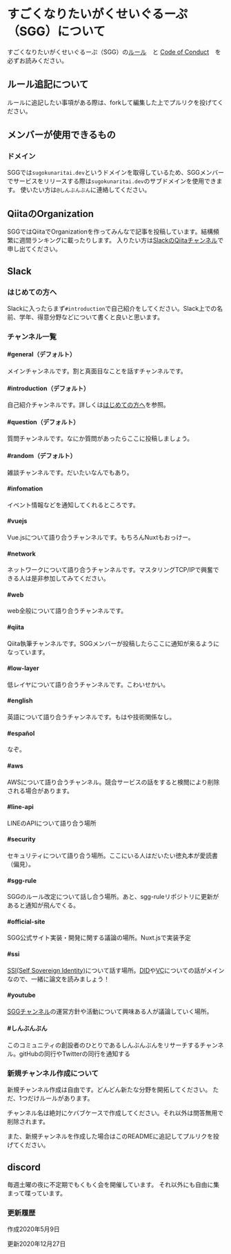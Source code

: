 # すごくなりたいがくせいぐるーぷ（SGG）について

すごくなりたいがくせいぐるーぷ（SGG）の[ルール](./GENERAL_RULES.md)　と [Code of Conduct](./CODE_OF_CONDUCT.md)　を必ずお読みください。

## ルール追記について

ルールに追記したい事項がある際は、forkして編集した上でプルリクを投げてください。

## メンバーが使用できるもの

### ドメイン

SGGでは`sugokunaritai.dev`というドメインを取得しているため、SGGメンバーでサービスをリリースする際は`sugokunaritai.dev`のサブドメインを使用できます。
使いたい方は`@しんぶんぶん`に連絡してください。

## QiitaのOrganization

SGGではQiitaでOrganizationを作ってみんなで記事を投稿しています。結構頻繁に週間ランキングに載ったりします。
入りたい方は[SlackのQiitaチャンネル](#qiita)で申し出てください。

## Slack

### はじめての方へ

Slackに入ったらまず`#introduction`で自己紹介をしてください。Slack上での名前、学年、得意分野などについて書くと良いと思います。

### チャンネル一覧

#### #general（デフォルト）

メインチャンネルです。割と真面目なことを話すチャンネルです。

#### #introduction（デフォルト）

自己紹介チャンネルです。詳しくは[はじめての方へ](#はじめての方へ)を参照。

#### #question（デフォルト）

質問チャンネルです。なにか質問があったらここに投稿しましょう。

#### #random（デフォルト）

雑談チャンネルです。だいたいなんでもあり。

#### #infomation

イベント情報などを通知してくれるところです。

#### #vuejs

Vue.jsについて語り合うチャンネルです。もちろんNuxtもおっけー。

#### #network

ネットワークについて語り合うチャンネルです。マスタリングTCP/IPで興奮できる人は是非参加してみてください。

#### #web

web全般について語り合うチャンネルです。

#### #qiita

Qiita執筆チャンネルです。SGGメンバーが投稿したらここに通知が来るようになっています。

#### #low-layer

低レイヤについて語り合うチャンネルです。こわいせかい。

#### #english

英語について語り合うチャンネルです。もはや技術関係なし。

#### #español

なぞ。

#### #aws

AWSについて語り合うチャンネル。競合サービスの話をすると検閲により削除される場合があります。

#### #line-api

LINEのAPIについて語り合う場所

#### #security

セキュリティについて語り合う場所。ここにいる人はだいたい徳丸本が愛読書（偏見）。

#### #sgg-rule

SGGのルール改定について話し合う場所。あと、sgg-ruleリポジトリに更新があると通知が飛んでくる。

#### #official-site

SGG公式サイト実装・開発に関する議論の場所。Nuxt.jsで実装予定

#### #ssi

[SSI(Self Sovereign Identity)](https://sovrin.org/faq/what-is-self-sovereign-identity/)について話す場所。[DID](https://www.w3.org/TR/did-core/)や[VC](https://www.w3.org/TR/vc-data-model/)についての話がメインなので、一緒に論文を読みましょう！

#### #youtube

[SGGチャンネル](https://www.youtube.com/channel/UChVaX0bWn3W-X53FxQoxLBw)の運営方針や活動について興味ある人が議論していく場所。


#### #しんぶんぶん
このコミュニティの創設者のひとりであるしんぶんぶんをリサーチするチャンネル。gitHubの同行やTwitterの同行を通知する

### 新規チャンネル作成について

新規チャンネル作成は自由です。どんどん新たな分野を開拓してください。
ただ、1つだけルールがあります。

チャンネル名は絶対にケバブケースで作成してください。それ以外は問答無用で削除されます。

また、新規チャンネルを作成した場合はこのREADMEに追記してプルリクを投げてください。

## discord
毎週土曜の夜に不定期でもくもく会を開催しています。
それ以外にも自由に集まって喋っています。


### 更新履歴

作成2020年5月9日

更新2020年12月27日
